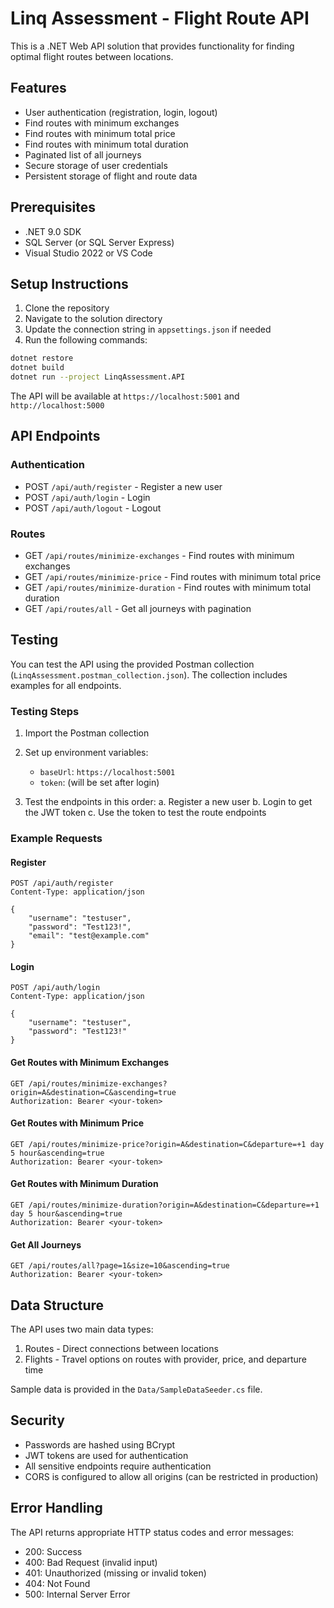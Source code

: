 # Linq Assessment - Flight Route API

This is a .NET Web API solution that provides functionality for finding optimal flight routes between locations.

## Features

- User authentication (registration, login, logout)
- Find routes with minimum exchanges
- Find routes with minimum total price
- Find routes with minimum total duration
- Paginated list of all journeys
- Secure storage of user credentials
- Persistent storage of flight and route data

## Prerequisites

- .NET 9.0 SDK 
- SQL Server (or SQL Server Express)
- Visual Studio 2022 or VS Code

## Setup Instructions

1. Clone the repository
2. Navigate to the solution directory
3. Update the connection string in `appsettings.json` if needed
4. Run the following commands:

```bash
dotnet restore
dotnet build
dotnet run --project LinqAssessment.API
```

The API will be available at `https://localhost:5001` and `http://localhost:5000`

## API Endpoints

### Authentication
- POST `/api/auth/register` - Register a new user
- POST `/api/auth/login` - Login
- POST `/api/auth/logout` - Logout

### Routes
- GET `/api/routes/minimize-exchanges` - Find routes with minimum exchanges
- GET `/api/routes/minimize-price` - Find routes with minimum total price
- GET `/api/routes/minimize-duration` - Find routes with minimum total duration
- GET `/api/routes/all` - Get all journeys with pagination

## Testing

You can test the API using the provided Postman collection (`LinqAssessment.postman_collection.json`). The collection includes examples for all endpoints.

### Testing Steps

1. Import the Postman collection
2. Set up environment variables:
   - `baseUrl`: `https://localhost:5001`
   - `token`: (will be set after login)

3. Test the endpoints in this order:
   a. Register a new user
   b. Login to get the JWT token
   c. Use the token to test the route endpoints

### Example Requests

#### Register
```http
POST /api/auth/register
Content-Type: application/json

{
    "username": "testuser",
    "password": "Test123!",
    "email": "test@example.com"
}
```

#### Login
```http
POST /api/auth/login
Content-Type: application/json

{
    "username": "testuser",
    "password": "Test123!"
}
```

#### Get Routes with Minimum Exchanges
```http
GET /api/routes/minimize-exchanges?origin=A&destination=C&ascending=true
Authorization: Bearer <your-token>
```

#### Get Routes with Minimum Price
```http
GET /api/routes/minimize-price?origin=A&destination=C&departure=+1 day 5 hour&ascending=true
Authorization: Bearer <your-token>
```

#### Get Routes with Minimum Duration
```http
GET /api/routes/minimize-duration?origin=A&destination=C&departure=+1 day 5 hour&ascending=true
Authorization: Bearer <your-token>
```

#### Get All Journeys
```http
GET /api/routes/all?page=1&size=10&ascending=true
Authorization: Bearer <your-token>
```

## Data Structure

The API uses two main data types:

1. Routes - Direct connections between locations
2. Flights - Travel options on routes with provider, price, and departure time

Sample data is provided in the `Data/SampleDataSeeder.cs` file.

## Security

- Passwords are hashed using BCrypt
- JWT tokens are used for authentication
- All sensitive endpoints require authentication
- CORS is configured to allow all origins (can be restricted in production)

## Error Handling

The API returns appropriate HTTP status codes and error messages:
- 200: Success
- 400: Bad Request (invalid input)
- 401: Unauthorized (missing or invalid token)
- 404: Not Found
- 500: Internal Server Error 